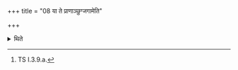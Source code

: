 +++
title = "08 या ते प्राणाञ्छुग्जगामेति"

+++

<details><summary>थिते</summary>

8. With yā te prāṇāñchug jagāma...[^1] he causes to swell the place of the heart;


[^1]: TS I.3.9.a.
</details>
